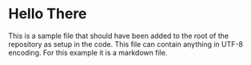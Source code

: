 # Hello There

This is a sample file that should have been added to the root of the repository
as setup in the code. This file can contain anything in UTF-8 encoding. For
this example it is a markdown file.
